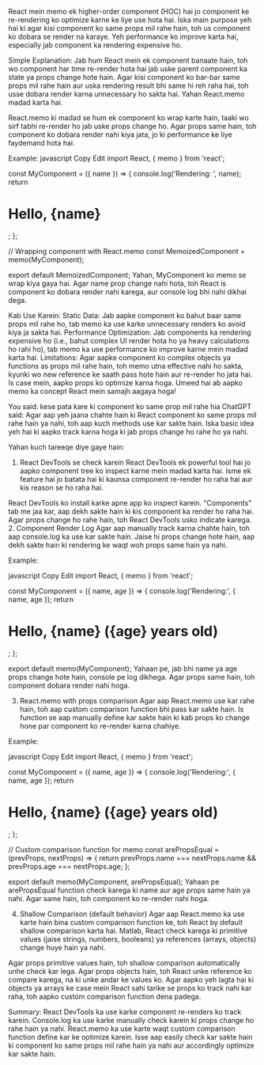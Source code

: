 React mein memo ek higher-order component (HOC) hai jo component ke re-rendering ko optimize karne ke liye use hota hai. Iska main purpose yeh hai ki agar kisi component ko same props mil rahe hain, toh us component ko dobara se render na karaye. Yeh performance ko improve karta hai, especially jab component ka rendering expensive ho.

Simple Explanation:
Jab hum React mein ek component banaate hain, toh wo component har time re-render hota hai jab uske parent component ka state ya props change hote hain. Agar kisi component ko bar-bar same props mil rahe hain aur uska rendering result bhi same hi reh raha hai, toh usse dobara render karna unnecessary ho sakta hai. Yahan React.memo madad karta hai.

React.memo ki madad se hum ek component ko wrap karte hain, taaki wo sirf tabhi re-render ho jab uske props change ho. Agar props same hain, toh component ko dobara render nahi kiya jata, jo ki performance ke liye faydemand hota hai.

Example:
javascript
Copy
Edit
import React, { memo } from 'react';

const MyComponent = ({ name }) => {
  console.log('Rendering: ', name);
  return <h1>Hello, {name}</h1>;
};

// Wrapping component with React.memo
const MemoizedComponent = memo(MyComponent);

export default MemoizedComponent;
Yahan, MyComponent ko memo se wrap kiya gaya hai. Agar name prop change nahi hota, toh React is component ko dobara render nahi karega, aur console log bhi nahi dikhai dega.

Kab Use Karein:
Static Data: Jab aapke component ko bahut baar same props mil rahe ho, tab memo ka use karke unnecessary renders ko avoid kiya ja sakta hai.
Performance Optimization: Jab components ka rendering expensive ho (i.e., bahut complex UI render hota ho ya heavy calculations ho rahi ho), tab memo ka use performance ko improve karne mein madad karta hai.
Limitations:
Agar aapke component ko complex objects ya functions as props mil rahe hain, toh memo utna effective nahi ho sakta, kyunki wo new reference ke saath pass hote hain aur re-render ho jata hai. Is case mein, aapko props ko optimize karna hoga.
Umeed hai ab aapko memo ka concept React mein samajh aagaya hoga!



You said:
kese pata kare ki component ko same prop mil rahe hia
ChatGPT said:
Agar aap yeh jaana chahte hain ki React component ko same props mil rahe hain ya nahi, toh aap kuch methods use kar sakte hain. Iska basic idea yeh hai ki aapko track karna hoga ki jab props change ho rahe ho ya nahi.

Yahan kuch tareeqe diye gaye hain:

1. React DevTools se check karein
React DevTools ek powerful tool hai jo aapko component tree ko inspect karne mein madad karta hai. Isme ek feature hai jo batata hai ki kaunsa component re-render ho raha hai aur kis reason se ho raha hai.

React DevTools ko install karke apne app ko inspect karein.
"Components" tab me jaa kar, aap dekh sakte hain ki kis component ka render ho raha hai.
Agar props change ho rahe hain, toh React DevTools usko indicate karega.
2. Component Render Log
Agar aap manually track karna chahte hain, toh aap console.log ka use kar sakte hain. Jaise hi props change hote hain, aap dekh sakte hain ki rendering ke waqt woh props same hain ya nahi.

Example:

javascript
Copy
Edit
import React, { memo } from 'react';

const MyComponent = ({ name, age }) => {
  console.log('Rendering:', { name, age });
  return <h1>Hello, {name} ({age} years old)</h1>;
};

export default memo(MyComponent);
Yahaan pe, jab bhi name ya age props change hote hain, console pe log dikhega. Agar props same hain, toh component dobara render nahi hoga.

3. React.memo with props comparison
Agar aap React.memo use kar rahe hain, toh aap custom comparison function bhi pass kar sakte hain. Is function se aap manually define kar sakte hain ki kab props ko change hone par component ko re-render karna chahiye.

Example:

javascript
Copy
Edit
import React, { memo } from 'react';

const MyComponent = ({ name, age }) => {
  console.log('Rendering:', { name, age });
  return <h1>Hello, {name} ({age} years old)</h1>;
};

// Custom comparison function for memo
const arePropsEqual = (prevProps, nextProps) => {
  return prevProps.name === nextProps.name && prevProps.age === nextProps.age;
};

export default memo(MyComponent, arePropsEqual);
Yahaan pe arePropsEqual function check karega ki name aur age props same hain ya nahi. Agar same hain, toh component ko re-render nahi hoga.

4. Shallow Comparison (default behavior)
Agar aap React.memo ka use karte hain bina custom comparison function ke, toh React by default shallow comparison karta hai. Matlab, React check karega ki primitive values (jaise strings, numbers, booleans) ya references (arrays, objects) change huye hain ya nahi.

Agar props primitive values hain, toh shallow comparison automatically unhe check kar lega.
Agar props objects hain, toh React unke reference ko compare karega, na ki unke andar ke values ko.
Agar aapko yeh lagta hai ki objects ya arrays ke case mein React sahi tarike se props ko track nahi kar raha, toh aapko custom comparison function dena padega.

Summary:
React DevTools ka use karke component re-renders ko track karein.
Console.log ka use karke manually check karein ki props change ho rahe hain ya nahi.
React.memo ka use karte waqt custom comparison function define kar ke optimize karein.
Isse aap easily check kar sakte hain ki component ko same props mil rahe hain ya nahi aur accordingly optimize kar sakte hain.